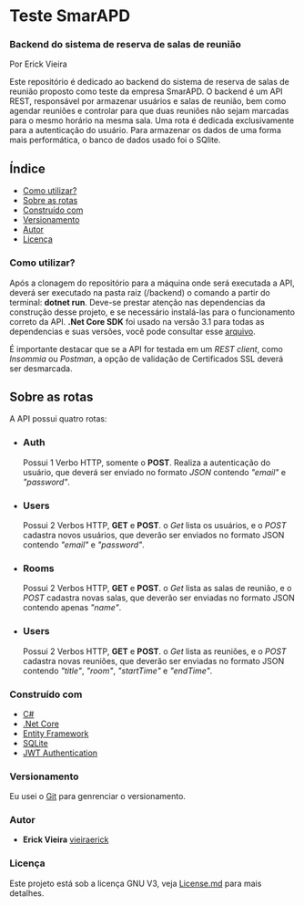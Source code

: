 # Teste SmarAPD
### Backend do sistema de reserva de salas de reunião
Por Erick Vieira

Este repositório é dedicado ao backend do sistema de reserva de salas de reunião proposto como teste da empresa SmarAPD.
O backend é um API REST, responsável por armazenar usuários e salas de reunião, bem como agendar reuniões e controlar para que duas reuniões não sejam marcadas para o mesmo horário na mesma sala. Uma rota é dedicada exclusivamente para a autenticação do usuário.
Para armazenar os dados de uma forma mais performática, o banco de dados usado foi o SQlite.

## Índice

<!--ts-->

* [Como utilizar?](#como-utilizar?)
* [Sobre as rotas](#sobre-as-rotas)
* [Construído com](#construído-com)
* [Versionamento](#versioning)
* [Autor](#autor)
* [Licença](#licença)

<!--te-->


### Como utilizar?

Após a clonagem do repositório para a máquina onde será executada a API, deverá ser executado na pasta raiz (/backend) o comando a partir do terminal: **dotnet run**.
Deve-se prestar atenção nas dependencias da construção desse projeto, e se necessário instalá-las para o funcionamento correto da API.
**.Net Core SDK** foi usado na versão 3.1
para todas as dependencias e suas versões, você pode consultar esse [arquivo](./obj/project.assets.json).

É importante destacar que se a API for testada em um *REST client*, como *Insommia* ou *Postman*, a opção de validação de Certificados SSL deverá ser desmarcada.

## Sobre as rotas

A API possui quatro rotas:
* ### Auth
  Possui 1 Verbo HTTP, somente o **POST**. Realiza a autenticação do usuário, que deverá ser enviado no formato *JSON* contendo *"email"* e *"password"*.
* ### Users
  Possui 2 Verbos HTTP, **GET** e **POST**. o *Get* lista os usuários, e o *POST* cadastra novos usuários, que deverão ser enviados no formato JSON contendo *"email"* e *"password"*.
* ### Rooms
  Possui 2 Verbos HTTP, **GET** e **POST**. o *Get* lista as salas de reunião, e o *POST* cadastra novas salas, que deverão ser enviadas no formato JSON contendo apenas *"name"*.
* ### Users
  Possui 2 Verbos HTTP, **GET** e **POST**. o *Get* lista as reuniões, e o *POST* cadastra novas reuniões, que deverão ser enviadas no formato JSON contendo *"title"*, *"room"*, *"startTime"* e *"endTime"*.

### Construído com

* [C#](https://docs.microsoft.com/pt-br/dotnet/csharp/)
* [.Net Core](https://docs.microsoft.com/pt-br/dotnet/core/)
* [Entity Framework](https://docs.microsoft.com/pt-br/dotnet/framework/data/adonet/ef/overview)
* [SQLite](https://www.sqlite.org/index.html)
* [JWT Authentication](https://jwt.io/introduction/)

### Versionamento
Eu usei o [Git](https://git-scm.com/) para genrenciar o versionamento.

### Autor

* **Erick Vieira** [vieiraerick](https://github.com/vieiraerick)

### Licença

Este projeto está sob a licença GNU V3, veja [License.md](LICENSE) para mais detalhes.

